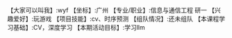 【大家可以叫我】:wyf
【坐标】:广州
【专业/职业】:信息与通信工程 研一
【兴趣爱好】:玩游戏
【项目技能】:cv、时序预测
【组队情况】:还未组队
【本课程学习基础】:CV，深度学习
【本期活动目标】:学习llm